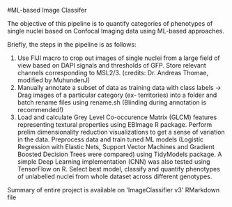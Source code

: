 #ML-based Image Classifer

The objective of this pipeline is to quantify categories of phenotypes of single nuclei based on Confocal Imaging data using ML-based approaches.

Briefly, the steps in the pipeline is as follows:

1) Use FIJI macro to crop out images of single nuclei from a large field of view based on DAPI signals and thresholds of GFP. Store relevant channels corresponding to MSL2/3. (credits: Dr. Andreas Thomae, modified by MuhundenJ)
2) Manually annotate a subset of data as training data with class labels -> Drag images of a particular category (ex- territories) into a folder and batch rename files using rename.sh (Blinding during annotation is recommended!)
3) Load and calculate Grey Level Co-occurence Matrix (GLCM) features representing textural properties using EBImage R package. Perform prelim dimensionality reduction visualizations to get a sense of variation in the data. Preprocess data and train tuned ML models (Logistic Regression with Elastic Nets, Support Vector Machines and Gradient Boosted Decision Trees were compared) using TidyModels package. A simple Deep Learning implementation (CNN) was also tested using TensorFlow on R. Select best model, classify and quantify phenotypes of unlabelled nuclei from whole dataset across different genotypes. 

Summary of entire project is available on 'ImageClassifier v3' RMarkdown file 
